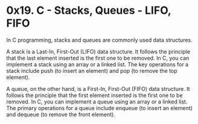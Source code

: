 # 0x19. C - Stacks, Queues - LIFO, FIFO

In C programming, stacks and queues are commonly used data structures.

A stack is a Last-In, First-Out (LIFO) data structure. It follows the principle that the last element inserted is the first one to be removed. In C, you can implement a stack using an array or a linked list. The key operations for a stack include push (to insert an element) and pop (to remove the top element).

A queue, on the other hand, is a First-In, First-Out (FIFO) data structure. It follows the principle that the first element inserted is the first one to be removed. In C, you can implement a queue using an array or a linked list. The primary operations for a queue include enqueue (to insert an element) and dequeue (to remove the front element).
